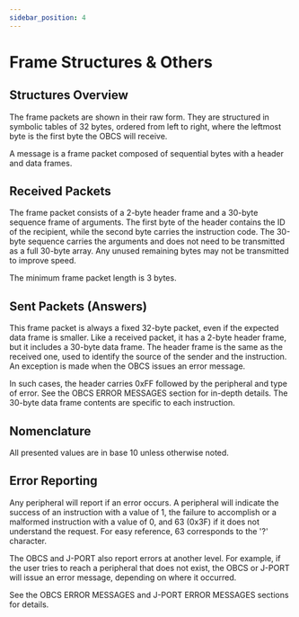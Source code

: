 ```yaml
---
sidebar_position: 4
---
```

# Frame Structures & Others

## Structures Overview
The frame packets are shown in their raw form. They are structured in symbolic tables of 32
bytes, ordered from left to right, where the leftmost byte is the first byte the OBCS will receive.

A message is a frame packet composed of sequential bytes with a header and data frames.

## Received Packets
The frame packet consists of a 2-byte header frame and a 30-byte sequence frame of
arguments. The first byte of the header contains the ID of the recipient, while the second byte
carries the instruction code. The 30-byte sequence carries the arguments and does not need to be
transmitted as a full 30-byte array. Any unused remaining bytes may not be transmitted to improve
speed.

The minimum frame packet length is 3 bytes.

## Sent Packets (Answers)
This frame packet is always a fixed 32-byte packet, even if the expected data frame is smaller.
Like a received packet, it has a 2-byte header frame, but it includes a 30-byte data frame. The
header frame is the same as the received one, used to identify the source of the sender and the
instruction. An exception is made when the OBCS issues an error message.

In such cases, the header carries 0xFF followed by the peripheral and type of error.
See the OBCS ERROR MESSAGES section for in-depth details.
The 30-byte data frame contents are specific to each instruction.

## Nomenclature
All presented values are in base 10 unless otherwise noted.

## Error Reporting
Any peripheral will report if an error occurs. A peripheral will indicate the success of an instruction
with a value of 1, the failure to accomplish or a malformed instruction with a value of 0, and 63
(0x3F) if it does not understand the request. For easy reference, 63 corresponds to the '?' character.

The OBCS and J-PORT also report errors at another level. For example, if the user tries to reach a
peripheral that does not exist, the OBCS or J-PORT will issue an error message, depending on where
it occurred.

See the OBCS ERROR MESSAGES and J-PORT ERROR MESSAGES sections for details.
